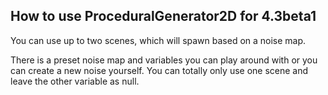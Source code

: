 ## How to use ProceduralGenerator2D for 4.3beta1

You can use up to two scenes, which will spawn based on a noise map.

There is a preset noise map and variables you can play around with or you can create a new noise yourself.
You can totally only use one scene and leave the other variable as null.
